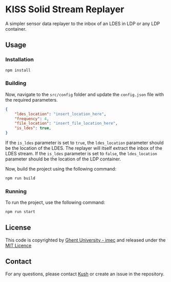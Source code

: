 # KISS Solid Stream Replayer

A simpler sensor data replayer to the inbox of an LDES in LDP or any LDP container.

## Usage

### Installation

```bash
npm install
```

### Building

Now, navigate to the `src/config` folder and update the `config.json` file with the required parameters.

```json
{
    "ldes_location": "insert_location_here",
    "frequency": 4,
    "file_location": "insert_file_location_here",
    "is_ldes": true,
}
```

If the `is_ldes` parameter is set to `true`, the `ldes_location` parameter should be the location of the LDES. The replayer will itself extract the inbox of the LDES stream.  If the `is_ldes` parameter is set to `false`, the `ldes_location` parameter should be the location of the LDP container.

Now, build the project using the following command:

```bash
npm run build
```

### Running

To run the project, use the following command:

```bash
npm run start
```

## License

This code is copyrighted by [Ghent University - imec](https://www.ugent.be/ea/idlab/en) and released under the [MIT Licence](./LICENCE.md) 

## Contact

For any questions, please contact [Kush](mailto:kushagrasingh.bisen@ugent.be) or create an issue in the repository.